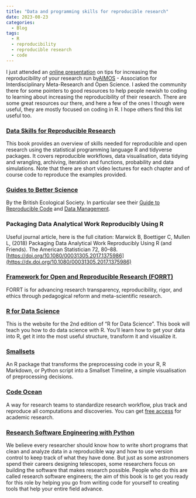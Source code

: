 ```yaml
---
title: "Data and programming skills for reproducible research"
date: 2023-08-23
categories:
  - Blog
tags:
  - R
  - reproducibility
  - reproducible research
  - code
---
```


I just attended an [online presentation](https://www.eventbrite.com/e/aimos-tip-talk-tickets-677719295657) on tips for increasing the reproducibility of your research run by[AIMOS](https://aimos.community/) - Association for Interdisciplinary Meta-Research and Open Science. I asked the community there for some pointers to good resources to help people newish to coding to learning about increasing the reproducibility of their research. There are some great resources our there, and here a few of the ones I though were useful, they are mostly focused on coding in R. I hope others find this list useful too.


### [Data Skills for Reproducible Research](https://psyteachr.github.io/reprores-v3)
This book provides an overview of skills needed for reproducible and open research using the statistical programming language R and tidyverse packages. It covers reproducible workflows, data visualisation, data tidying and wrangling, archiving, iteration and functions, probability and data simulations. Note that there are short video lectures for each chapter and of course code to reproduce the examples provided.

### [Guides to Better Science](https://www.britishecologicalsociety.org/publications/guides-to/)
By the British Ecological Society. In particular see their [Guide to Reproducible Code](https://www.britishecologicalsociety.org/wp-content/uploads/2019/06/BES-Guide-Reproducible-Code-2019.pdf) and [Data Management](https://www.britishecologicalsociety.org/wp-content/uploads/2019/06/BES-Guide-Data-Management-2019.pdf).


### Packaging Data Analytical Work Reproducibly Using R
Useful journal article, here is the full citation:
Marwick B, Boettiger C, Mullen L, (2018) Packaging Data Analytical Work Reproducibly Using R (and Friends). The American Statistician 72, 80–88. [https://doi.org/10.1080/00031305.2017.1375986](https://dx.doi.org/10.1080/00031305.2017.1375986)

### [Framework for Open and Reproducible Research (FORRT)](https://forrt.org/)
FORRT is for advancing research transparency, reproducibility, rigor, and ethics through pedagogical reform and meta-scientific research.


### [R for Data Science](https://r4ds.hadley.nz/)
This is the website for the 2nd edition of “R for Data Science”. This book will teach you how to do data science with R. You’ll learn how to get your data into R, get it into the most useful structure, transform it and visualize it.


### [Smallsets](https://lydialucchesi.github.io/smallsets/)
An R package that transforms the preprocessing code in your R, R Markdown, or Python script into a Smallset Timeline, a simple visualisation of preprocessing decisions.


### [Code Ocean](https://codeocean.com/)
A way for research teams to standardize research workflow, plus track and reproduce all computations and discoveries. You can get [free access](https://codeocean.com/solution/academia/) for academic research.

### [Research Software Engineering with Python](https://merely-useful.tech/py-rse/)
We believe every researcher should know how to write short programs that clean and analyze data in a reproducible way and how to use version control to keep track of what they have done. But just as some astronomers spend their careers designing telescopes, some researchers focus on building the software that makes research possible. People who do this are called research software engineers; the aim of this book is to get you ready for this role by helping you go from writing code for yourself to creating tools that help your entire field advance.
